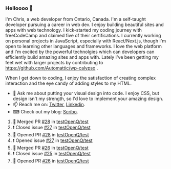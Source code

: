 ### Helloooo 👋

I'm Chris, a web developer from Ontario, Canada. I'm a self-taught developer pursuing a career in web dev. I enjoy building beautiful sites and apps with web technology.
I kick-started my coding journey with freeCodeCamp and claimed five of their certifications.  I currently working on personal projects in JavaScript, especially with React/Next.js, though I'm open to learning other languages and frameworks. I love the web platform and I'm excited by the powerful technolgies which can developers can efficiently build amazing sites and apps with. Lately I've been getting my feet wet with larger projects by contributing to https://github.com/Automattic/wp-calypso .

When I get down to coding, I enjoy the satisfaction of creating complex interaction and the eye candy of adding styles to my HTML. 

- 💬 Ask me about putting your visual design into code. I enjoy CSS, but design isn't my strength, so I'd love to implement your amazing design.
- 📫 Reach me on: [Twitter](https://twitter.com/Christo28120856), [Linkedin](https://www.linkedin.com/in/christopher-stevers-07b9a5204/).
- ⌨ Check out my blog: [Scribo](https://christopherstevers.cf).
<!--
**Christopher-Stevers/Christopher-Stevers** is a ✨ _special_ ✨ repository because its `README.md` (this file) appears on your GitHub profile.

Here are some ideas to get you started:

- 🔭 I’m currently working on ...
- 🌱 I’m currently learning ...
- 👯 I’m looking to collaborate on ...
- 🤔 I’m looking for help with ...
- 😄 Pronouns: ...
- ⚡ Fun fact: ...
-->

<!--START_SECTION:activity-->
1. 🎉 Merged PR [#28](https://github.com/testOpenQ/test/pull/28) in [testOpenQ/test](https://github.com/testOpenQ/test)
2. ❗️ Closed issue [#27](https://github.com/testOpenQ/test/issues/27) in [testOpenQ/test](https://github.com/testOpenQ/test)
3. 💪 Opened PR [#28](https://github.com/testOpenQ/test/pull/28) in [testOpenQ/test](https://github.com/testOpenQ/test)
4. ❗️ Opened issue [#27](https://github.com/testOpenQ/test/issues/27) in [testOpenQ/test](https://github.com/testOpenQ/test)
5. 🎉 Merged PR [#26](https://github.com/testOpenQ/test/pull/26) in [testOpenQ/test](https://github.com/testOpenQ/test)
6. ❗️ Closed issue [#25](https://github.com/testOpenQ/test/issues/25) in [testOpenQ/test](https://github.com/testOpenQ/test)
7. 💪 Opened PR [#26](https://github.com/testOpenQ/test/pull/26) in [testOpenQ/test](https://github.com/testOpenQ/test)
<!--END_SECTION:activity-->
